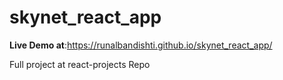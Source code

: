 # skynet_react_app
**Live Demo at**:https://runalbandishti.github.io/skynet_react_app/

Full project at react-projects Repo
